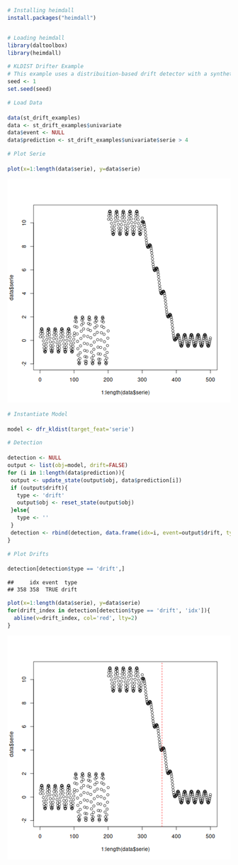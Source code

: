 
``` r
# Installing heimdall
install.packages("heimdall")
```

```

```


``` r
# Loading heimdall
library(daltoolbox)
library(heimdall) 
```


``` r
# KLDIST Drifter Example
# This example uses a distribuition-based drift detector with a synthetic variable.
seed <- 1
set.seed(seed)
```


``` r
# Load Data

data(st_drift_examples)
data <- st_drift_examples$univariate
data$event <- NULL
data$prediction <- st_drift_examples$univariate$serie > 4
```


``` r
# Plot Serie

plot(x=1:length(data$serie), y=data$serie)
```

![plot of chunk unnamed-chunk-5](fig/dfr_kldist/unnamed-chunk-5-1.png)


``` r
# Instantiate Model

model <- dfr_kldist(target_feat='serie')
```


``` r
# Detection

detection <- NULL
output <- list(obj=model, drift=FALSE)
for (i in 1:length(data$prediction)){
 output <- update_state(output$obj, data$prediction[i])
 if (output$drift){
   type <- 'drift'
   output$obj <- reset_state(output$obj)
 }else{
   type <- ''
 }
 detection <- rbind(detection, data.frame(idx=i, event=output$drift, type=type))
}
```


``` r
# Plot Drifts

detection[detection$type == 'drift',]
```

```
##     idx event  type
## 358 358  TRUE drift
```


``` r
plot(x=1:length(data$serie), y=data$serie)
for(drift_index in detection[detection$type == 'drift', 'idx']){
  abline(v=drift_index, col='red', lty=2)
}
```

![plot of chunk unnamed-chunk-9](fig/dfr_kldist/unnamed-chunk-9-1.png)
